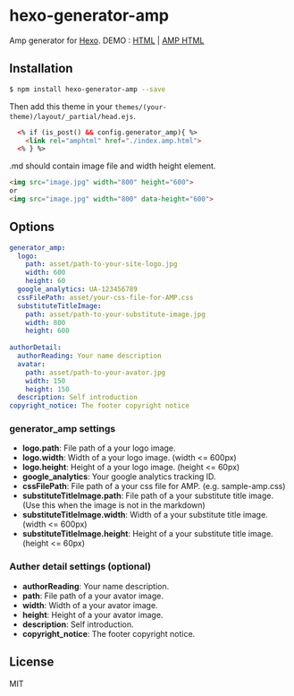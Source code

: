 # hexo-generator-amp

Amp generator for [Hexo].
DEMO : [HTML](http://tea3.github.io/p/published-hexo-generator-amp/index.html) | [AMP HTML](http://tea3.github.io/p/published-hexo-generator-amp/index.amp.html)

## Installation

``` bash
$ npm install hexo-generator-amp --save
```

Then add this theme in your `themes/(your-theme)/layout/_partial/head.ejs`.

``` html
  <% if (is_post() && config.generator_amp){ %>
    <link rel="amphtml" href="./index.amp.html">
  <% } %>
```

.md should contain image file and width height element.

``` markdown
<img src="image.jpg" width="800" height="600">
or
<img src="image.jpg" width="800" data-height="600">
```


## Options

``` yaml
generator_amp:
  logo:
    path: asset/path-to-your-site-logo.jpg
    width: 600
    height: 60
  google_analytics: UA-123456789
  cssFilePath: asset/your-css-file-for-AMP.css
  substituteTitleImage: 
    path: asset/path-to-your-substitute-image.jpg
    width: 800
    height: 600
  
authorDetail:
  authorReading: Your name description
  avatar:
    path: asset/path-to-your-avator.jpg
    width: 150
    height: 150
  description: Self introduction
copyright_notice: The footer copyright notice 
```

### generator_amp settings
- **logo.path**: File path of a your logo image.
- **logo.width**: Width of a your logo image. (width <= 600px)
- **logo.height**: Height of a your logo image. (height <= 60px)
- **google_analytics**: Your google analytics tracking ID.
- **cssFilePath**: File path of a your css file for AMP. (e.g. sample-amp.css)
- **substituteTitleImage.path**: File path of a your substitute title image. (Use this when the image is not in the markdown)
- **substituteTitleImage.width**: Width of a your substitute title image. (width <= 600px)
- **substituteTitleImage.height**: Height of a your substitute title image. (height <= 60px)

### Auther detail settings (optional)
- **authorReading**: Your name description.
- **path**: File path of a your avator image.
- **width**: Width of a your avator image.
- **height**: Height of a your avator image.
- **description**: Self introduction.
- **copyright_notice**: The footer copyright notice.

## License

MIT

[Hexo]: http://hexo.io/